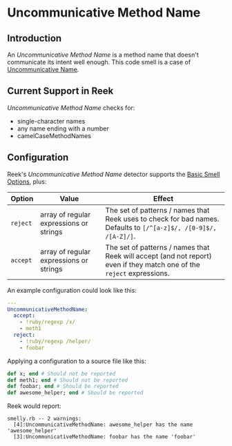 # Uncommunicative Method Name

## Introduction

An _Uncommunicative Method Name_ is a method name that doesn't communicate its
intent well enough. This code smell is a case of
[Uncommunicative Name](Uncommunicative-Name.md).

## Current Support in Reek

_Uncommunicative Method Name_ checks for:

* single-character names
* any name ending with a number
* camelCaseMethodNames

## Configuration

Reek's _Uncommunicative Method Name_ detector supports the
[Basic Smell Options](Basic-Smell-Options.md), plus:

| Option         | Value       | Effect  |
| ---------------|-------------|---------|
| `reject` | array of regular expressions or strings | The set of patterns / names that Reek uses to check for bad names. Defaults to `[/^[a-z]$/, /[0-9]$/, /[A-Z]/]`. |
| `accept` | array of regular expressions or strings | The set of patterns / names that Reek will accept (and not report) even if they match one of the `reject` expressions. |

An example configuration could look like this:

```Yaml
---
UncommunicativeMethodName:
  accept:
    - !ruby/regexp /x/
    - meth1
  reject:
    - !ruby/regexp /helper/
    - foobar
```

Applying a configuration to a source file like this:

```Ruby
def x; end # Should not be reported
def meth1; end # Should not be reported
def foobar; end # Should be reported
def awesome_helper; end # Should be reported
```

Reek would report:

```
smelly.rb -- 2 warnings:
  [4]:UncommunicativeMethodName: awesome_helper has the name 'awesome_helper'
  [3]:UncommunicativeMethodName: foobar has the name 'foobar'
```
